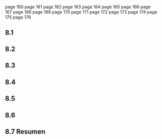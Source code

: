 #

page 160
page 161
page 162
page 163
page 164
page 165
page 166
page 167
page 168
page 169
page 170
page 171
page 172
page 173
page 174
page 175
page 176

## 8.1

## 8.2

## 8.3

## 8.4

## 8.5

## 8.6

## 8.7 Resumen
